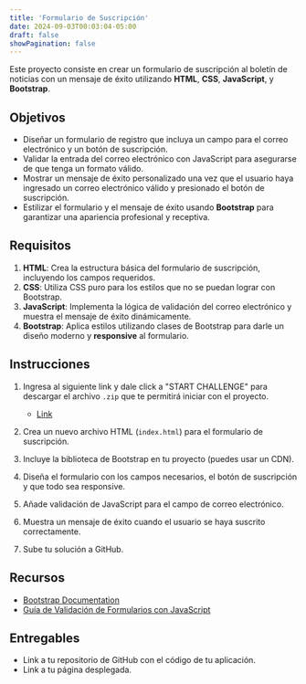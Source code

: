 ```yaml
---
title: 'Formulario de Suscripción'
date: 2024-09-03T00:03:04-05:00
draft: false
showPagination: false
---
```


Este proyecto consiste en crear un formulario de suscripción al boletín de noticias con un mensaje de éxito utilizando **HTML**, **CSS**, **JavaScript**, y **Bootstrap**.

## Objetivos

- Diseñar un formulario de registro que incluya un campo para el correo electrónico y un botón de suscripción.
- Validar la entrada del correo electrónico con JavaScript para asegurarse de que tenga un formato válido.
- Mostrar un mensaje de éxito personalizado una vez que el usuario haya ingresado un correo electrónico válido y presionado el botón de suscripción.
- Estilizar el formulario y el mensaje de éxito usando **Bootstrap** para garantizar una apariencia profesional y receptiva.

## Requisitos

1. **HTML**: Crea la estructura básica del formulario de suscripción, incluyendo los campos requeridos.
2. **CSS**: Utiliza CSS puro para los estilos que no se puedan lograr con Bootstrap.
3. **JavaScript**: Implementa la lógica de validación del correo electrónico y muestra el mensaje de éxito dinámicamente.
4. **Bootstrap**: Aplica estilos utilizando clases de Bootstrap para darle un diseño moderno y <b>responsive</b> al formulario.

## Instrucciones

1. Ingresa al siguiente link y dale click a "START CHALLENGE" para descargar el archivo `.zip` que te permitirá iniciar con el proyecto.

   - [Link](https://www.frontendmentor.io/challenges/newsletter-signup-form-with-success-message-3FC1AZbNrv)

2. Crea un nuevo archivo HTML (`index.html`) para el formulario de suscripción.
3. Incluye la biblioteca de Bootstrap en tu proyecto (puedes usar un CDN).
4. Diseña el formulario con los campos necesarios, el botón de suscripción y que todo sea responsive.
5. Añade validación de JavaScript para el campo de correo electrónico.
6. Muestra un mensaje de éxito cuando el usuario se haya suscrito correctamente.
7. Sube tu solución a GitHub.

## Recursos

- [Bootstrap Documentation](https://getbootstrap.com/docs/)
- [Guía de Validación de Formularios con JavaScript](https://developer.mozilla.org/es/docs/Learn/Forms/Form_validation)

## Entregables

- Link a tu repositorio de GitHub con el código de tu aplicación.
- Link a tu página desplegada.

